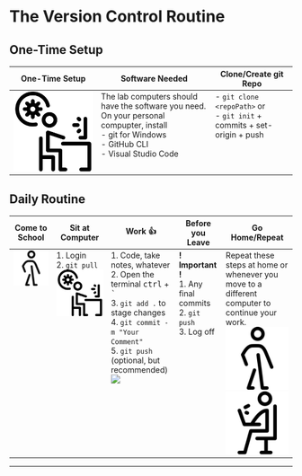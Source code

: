 # The Version Control Routine

## One-Time Setup

| **One-Time Setup** | Software Needed | Clone/Create git Repo |
|--|--|--|
| ![](./Images/working-progress.png) | The lab computers should have the software you need. On your personal compupter, install <br />- git for Windows <br />- GitHub CLI <br />- Visual Studio Code | - `git clone <repoPath>` or <br />- `git init` + commits + set-origin + push<br /> |

## Daily Routine

| Come to School | Sit at Computer | Work :+1: | Before you Leave | Go Home/Repeat |
|--|--|--|--|--|
| ![](./Images/stick-man-walking.png) | 1. Login <br />2. `git pull` <br />![](Images/working-progress.png) | 1. Code, take notes, whatever <br />2. Open the terminal <kbd>ctrl</kbd> + <kbd>\`</kbd> <br />3. `git add .` to stage changes <br />4. `git commit -m "Your Comment"` <br />5. `git push` (optional, but recommended) <br />![](./Images/working-on-a-pc.png) | **! Important !** <br />1. Any final commits <br />2. `git push` <br />3. Log off | Repeat these steps at home or whenever you move to a different computer to continue your work. <br />![](./Images/stick-man-walking.png) <br />![](./Images/working-on-laptop.png) |

----

<style>
    td {
        vertical-align: top;
    }
</style>

